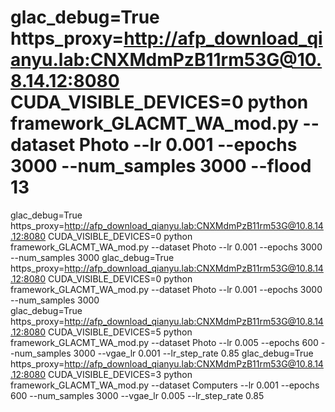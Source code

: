 # glac_debug=True https_proxy=http://afp_download_qianyu.lab:CNXMdmPzB11rm53G@10.8.14.12:8080 CUDA_VISIBLE_DEVICES=0 python framework_GLACMT_WA_mod.py --dataset Photo --lr 0.001 --epochs 3000 --num_samples 3000 --flood 13
  glac_debug=True https_proxy=http://afp_download_qianyu.lab:CNXMdmPzB11rm53G@10.8.14.12:8080 CUDA_VISIBLE_DEVICES=0 python framework_GLACMT_WA_mod.py --dataset Photo --lr 0.001 --epochs 3000 --num_samples 3000
  glac_debug=True https_proxy=http://afp_download_qianyu.lab:CNXMdmPzB11rm53G@10.8.14.12:8080 CUDA_VISIBLE_DEVICES=0 python framework_GLACMT_WA_mod.py --dataset Photo --lr 0.001 --epochs 3000 --num_samples 3000       
   glac_debug=True https_proxy=http://afp_download_qianyu.lab:CNXMdmPzB11rm53G@10.8.14.12:8080 CUDA_VISIBLE_DEVICES=5 python framework_GLACMT_WA_mod.py --dataset Photo --lr 0.005 --epochs 600 --num_samples 3000 --vgae_lr 0.001 --lr_step_rate 0.85
   glac_debug=True https_proxy=http://afp_download_qianyu.lab:CNXMdmPzB11rm53G@10.8.14.12:8080 CUDA_VISIBLE_DEVICES=3 python framework_GLACMT_WA_mod.py --dataset Computers --lr 0.001 --epochs 600 --num_samples 3000 --vgae_lr 0.005 --lr_step_rate 0.85
